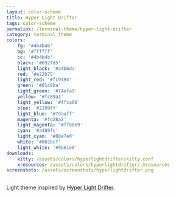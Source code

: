 ```yaml
---
layout: color-scheme
title: Hyper Light Drifter
tags: color-scheme
permalink: /terminal-theme/hyper-light-drifter
category: terminal_theme
colors: 
    fg: '#4b4b4b'
    bg: '#ffffff'
    cc: '#4b4b4b'
    black: '#692fd5'
    light_black: '#a4b6da'
    red: '#e22b75'
    light_red: '#fc9494'
    green: '#01c8ba'
    light_green: '#74efa9'
    yellow: '#fc89a1'
    light_yellow: '#ffca66'
    blue: '#2199ff'
    light_blue: '#7daaff'
    magenta: '#fd28a2'
    light_magenta: '#ff88e9'
    cyan: '#a489fc'
    light_cyan: '#88e7e0'
    white: '#002bcf'
    light_white: '#9b61e8'
downloads:
    kitty: /assets/colors/hyperlightdrifter/kitty.conf
    xresources: /assets/colors/hyperlightdrifter/.Xresources
screenshots: /assets/screenshots/hyperlightdrifter.png
---
```


Light theme inspired by [Hyper Light
Drifter](https://en.wikipedia.org/wiki/Hyper_Light_Drifter).
